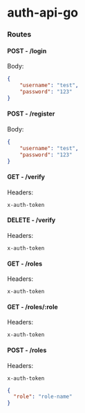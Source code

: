 # auth-api-go

### Routes

#### POST - /login

Body: 

```json
{
    "username": "test",
    "password": "123"
}
```

#### POST - /register

Body:

```json
{
    "username": "test",
    "password": "123"
}
```

#### GET - /verify

Headers:
```
x-auth-token
```

#### DELETE - /verify

Headers:
```
x-auth-token
```

#### GET - /roles

Headers:
```
x-auth-token
```

#### GET - /roles/:role

Headers:
```
x-auth-token
```

#### POST - /roles

Headers:
```
x-auth-token
```

```json
{
  "role": "role-name"
}
```